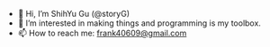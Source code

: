 - 👋 Hi, I’m ShihYu Gu (@storyG)
- 👀 I’m interested in making things and programming is my toolbox.
- 📫 How to reach me: frank40609@gmail.com

<!---
storyG/storyG is a ✨ special ✨ repository because its `README.md` (this file) appears on your GitHub profile.
You can click the Preview link to take a look at your changes.
--->
